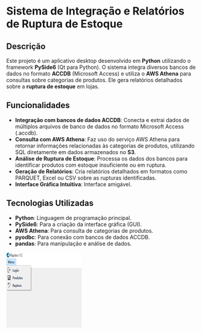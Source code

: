 # Sistema de Integração e Relatórios de Ruptura de Estoque

## Descrição

Este projeto é um aplicativo desktop desenvolvido em **Python** utilizando o framework **PySide6** (Qt para Python). O sistema integra diversos bancos de dados no formato **ACCDB** (Microsoft Access) e utiliza o **AWS Athena** para consultas sobre categorias de produtos. Ele gera relatórios detalhados sobre a **ruptura de estoque** em lojas.

## Funcionalidades

- **Integração com bancos de dados ACCDB**: Conecta e extrai dados de múltiplos arquivos de banco de dados no formato Microsoft Access (.accdb).
- **Consulta com AWS Athena**: Faz uso do serviço AWS Athena para retornar informações relacionadas às categorias de produtos, utilizando SQL diretamente em dados armazenados no **S3**.
- **Análise de Ruptura de Estoque**: Processa os dados dos bancos para identificar produtos com estoque insuficiente ou em ruptura.
- **Geração de Relatórios**: Cria relatórios detalhados em formatos como PARQUET, Excel ou CSV sobre as rupturas identificadas.
- **Interface Gráfica Intuitiva**: Interface amigável.

## Tecnologias Utilizadas

- **Python**: Linguagem de programação principal.
- **PySide6**: Para a criação da interface gráfica (GUI).
- **AWS Athena**: Para consulta de categorias de produtos.
- **pyodbc**: Para conexão com bancos de dados ACCDB.
- **pandas**: Para manipulação e análise de dados.

<img src="img/menu.png" alt="Interface do Sistema" style="width: 200px; height: 200px;" />